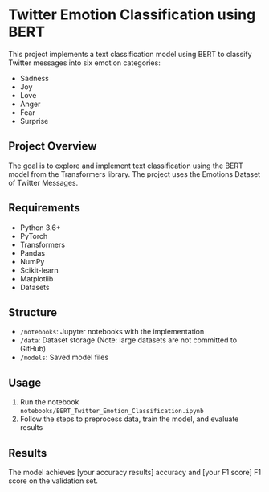 # Twitter Emotion Classification using BERT

This project implements a text classification model using BERT to classify Twitter messages into six emotion categories:
- Sadness
- Joy
- Love
- Anger
- Fear
- Surprise


## Project Overview

The goal is to explore and implement text classification using the BERT model from the Transformers library. The project uses the Emotions Dataset of Twitter Messages.

## Requirements

- Python 3.6+
- PyTorch
- Transformers
- Pandas
- NumPy
- Scikit-learn
- Matplotlib
- Datasets

## Structure

- `/notebooks`: Jupyter notebooks with the implementation
- `/data`: Dataset storage (Note: large datasets are not committed to GitHub)
- `/models`: Saved model files

## Usage

1. Run the notebook `notebooks/BERT_Twitter_Emotion_Classification.ipynb`
2. Follow the steps to preprocess data, train the model, and evaluate results

## Results

The model achieves [your accuracy results] accuracy and [your F1 score] F1 score on the validation set.